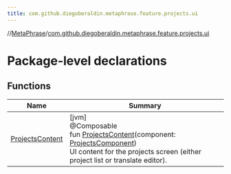```yaml
---
title: com.github.diegoberaldin.metaphrase.feature.projects.ui
---
```

//[MetaPhrase](../../index.html)/[com.github.diegoberaldin.metaphrase.feature.projects.ui](index.html)



# Package-level declarations



## Functions


| Name | Summary |
|---|---|
| [ProjectsContent](-projects-content.html) | [jvm]<br>@Composable<br>fun [ProjectsContent](-projects-content.html)(component: [ProjectsComponent](../com.github.diegoberaldin.metaphrase.feature.projects.presentation/-projects-component/index.html))<br>UI content for the projects screen (either project list or translate editor). |

